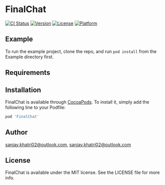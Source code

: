 # FinalChat

[![CI Status](https://img.shields.io/travis/sanjay.khatri02@outlook.com/FinalChat.svg?style=flat)](https://travis-ci.org/sanjay.khatri02@outlook.com/FinalChat)
[![Version](https://img.shields.io/cocoapods/v/FinalChat.svg?style=flat)](https://cocoapods.org/pods/FinalChat)
[![License](https://img.shields.io/cocoapods/l/FinalChat.svg?style=flat)](https://cocoapods.org/pods/FinalChat)
[![Platform](https://img.shields.io/cocoapods/p/FinalChat.svg?style=flat)](https://cocoapods.org/pods/FinalChat)

## Example

To run the example project, clone the repo, and run `pod install` from the Example directory first.

## Requirements

## Installation

FinalChat is available through [CocoaPods](https://cocoapods.org). To install
it, simply add the following line to your Podfile:

```ruby
pod 'FinalChat'
```

## Author

sanjay.khatri02@outlook.com, sanjay.khatri02@outlook.com

## License

FinalChat is available under the MIT license. See the LICENSE file for more info.

